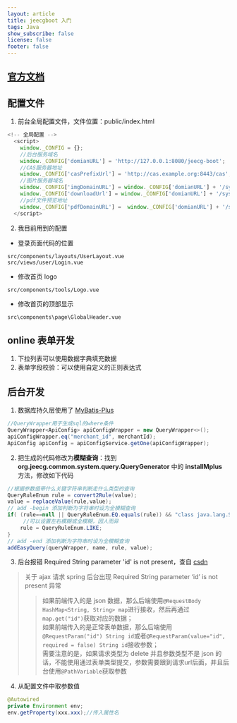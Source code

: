 ```yaml
---
layout: article
title: jeecgboot 入门
tags: Java
show_subscribe: false
license: false
footer: false
---
```


## [官方文档](http://doc.jeecg.com/1273752)

## 配置文件

1. 前台全局配置文件，文件位置：public/index.html  
```javascript
<!-- 全局配置 -->
  <script>
    window._CONFIG = {};
    //后台服务域名
    window._CONFIG['domianURL'] = 'http://127.0.0.1:8080/jeecg-boot';
    //CAS服务器地址
    window._CONFIG['casPrefixUrl'] = 'http://cas.example.org:8443/cas';
    //图片服务器域名
    window._CONFIG['imgDomainURL'] = window._CONFIG['domianURL'] + '/sys/common/view';
    window._CONFIG['downloadUrl'] = window._CONFIG['domianURL'] + '/sys/common/download';
    //pdf文件预览地址
    window._CONFIG['pdfDomainURL'] =  window._CONFIG['domianURL'] + '/sys/common/pdf/pdfPreviewIframe';
  </script>
```  

2. 我目前用到的配置  
- 登录页面代码的位置
```
src/components/layouts/UserLayout.vue
src/views/user/Login.vue
```
- 修改首页 logo  
```
src/components/tools/Logo.vue
```
- 修改首页的顶部显示
```
src\components\page\GlobalHeader.vue
```

## online 表单开发

1. 下拉列表可以使用数据字典填充数据
2. 表单字段校验：可以使用自定义的正则表达式

## 后台开发

1. 数据库持久层使用了 [MyBatis-Plus](https://mp.baomidou.com/ "MyBatis-Plus")
```java
//QueryWrapper用于生成sql的where条件
QueryWrapper<ApiConfig> apiConfigWrapper = new QueryWrapper<>();
apiConfigWrapper.eq("merchant_id", merchantId);
ApiConfig apiConfig = apiConfigService.getOne(apiConfigWrapper);
```

2. 把生成的代码修改为**模糊查询**：找到 **org.jeecg.common.system.query.QueryGenerator** 中的 **installMplus** 方法，修改如下代码
```java
//根据参数值带什么关键字符串判断走什么类型的查询
QueryRuleEnum rule = convert2Rule(value);
value = replaceValue(rule,value);
// add -begin 添加判断为字符串时设为全模糊查询
if( (rule==null || QueryRuleEnum.EQ.equals(rule)) && "class java.lang.String".equals(type)) {
	 //可以设置左右模糊或全模糊，因人而异
	rule = QueryRuleEnum.LIKE;
}
// add -end 添加判断为字符串时设为全模糊查询
addEasyQuery(queryWrapper, name, rule, value);
```  

3. 后台报错 Required String parameter 'id' is not present，查自 [csdn](https://blog.csdn.net/qq_15238647/article/details/81539287)
> 关于 ajax 请求 spring 后台出现 Required String parameter ‘id’ is not present 异常
>> 如果前端传入的是 json 数据，那么后端使用`@RequestBody HashMap<String, String> map`进行接收，然后再通过`map.get("id")`获取对应的数据；  
>> 如果前端传入的是正常表单数据，那么后端使用`@RequestParam("id") String id`或者`@RequestParam(value="id", required = false) String id`接收参数；  
>> 需要注意的是，如果请求类型为 delete 并且参数类型不是 json 的话，不能使用通过表单类型提交，参数需要跟到请求url后面，并且后台使用`@PathVariable`获取参数 

4. 从配置文件中取参数值
```java
@Autowired
private Environment env;
env.getProperty(xxx.xxx);//传入属性名
```